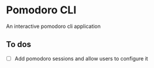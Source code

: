 # Pomodoro CLI

An interactive pomodoro cli application

## To dos
- [ ] Add pomodoro sessions and allow users to configure it